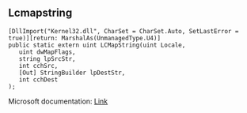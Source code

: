 ## Lcmapstring

```
[DllImport("Kernel32.dll", CharSet = CharSet.Auto, SetLastError = true)][return: MarshalAs(UnmanagedType.U4)]
public static extern uint LCMapString(uint Locale,
   uint dwMapFlags,
   string lpSrcStr,
   int cchSrc,
   [Out] StringBuilder lpDestStr,
   int cchDest
);
```

Microsoft documentation: [Link](https://docs.microsoft.com/en-us/windows/win32/api/winnls/nf-winnls-lcmapstringw)
